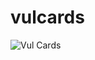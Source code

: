 # vulcards

![Vul Cards](https://user-images.githubusercontent.com/3693435/121351831-c2f6e000-c95e-11eb-93d6-742e4cbdd6a1.png)

